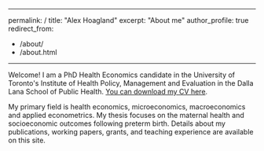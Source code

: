 
---
permalink: /
title: "Alex Hoagland"
excerpt: "About me"
author_profile: true
redirect_from: 
  - /about/
  - /about.html
---

Welcome! I am a PhD Health Economics candidate in the University of Toronto's Institute of Health Policy, Management and Evaluation in the Dalla Lana School of Public Health. [You can download my CV here](http://opokueric/eric-opoku.github.io/files/CV_Eric_Opoku_Research.pdf).

My primary field is health economics, microeconomics, macroeconomics and applied econometrics. My thesis focuses on the maternal health and socioeconomic outcomes following preterm birth. Details about my publications, working papers, grants, and teaching experience are available on this site. 
